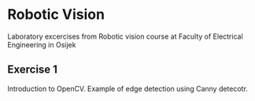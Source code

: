 #  Robotic Vision
Laboratory excercises from Robotic vision course at Faculty of Electrical Engineering in Osijek

## Exercise 1

Introduction to OpenCV. Example of edge detection using Canny detecotr.
